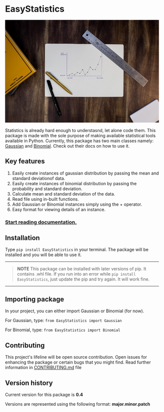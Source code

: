 # EasyStatistics

![Social icon for Easy Statistics](Docs/images/PyPackageIcon.jpg)

Statistics is already hard enough to understasnd, let alone code them.
This package is made with the sole purpose of making available statistical tools available in Python.
Currently, this package has two main classes namely: [Gaussian](Docs/Gaussian/gaussianDistribution.md)
 and [Binomial](Docs/Binomial/binomialDistribution.md). Check out their docs on how to use it.

## Key features

1. Easily create instances of gaussian distribution by passing the mean and standard deviationof data.
2. Easily create instances of binomial distribution by passing the probability and standard deviation.
3. Calculate mean and standard deviation of the data.
4. Read file using in-built functions.
5. Add Gaussian or Binomial instances simply using the + operator.
6. Easy format for viewing details of an instance.

### [Start reading documentation.](Docs/Gaussian/gaussianDistribution.md)

## Installation

Type ```pip install EasyStatistics``` in your terminal. The package will be
installed and you will be able to use it.

----

> **NOTE**
> This package can be installed with later versions of pip. It contains .whl
> file. If you run into an error while ```pip install EasyStatistics```, just
> update the pip and try again. It will work fine.

----

## Importing package

In your project, you can either import Gaussian or Binomial (for now).

For Gaussian, type: ```from EasyStatistics import Gaussian```

For Binomial, type: ```from EasyStatistics import Binomial```

## Contributing

This project's lifeline will be open source contribution. Open issues for enhancing the package or certain bugs that you might find.
Read further information in [CONTRIBUTING.md](Docs/CONTRIBUTING.md) file

## Version history

Current version for this package is **0.4**

Versions are represented using the following format: **major.minor.patch**
